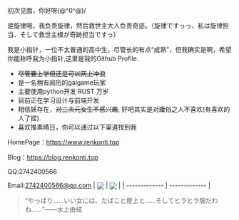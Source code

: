 初次见面，你好呀\(@^0^@)/

是旋律哦，我负责旋律，然后救世主大人负责奇迹。（旋律ですっっ、私は旋律担当、そして救世主様が奇跡担当ですっ）

我是小指针，一位不太普通的高中生，尽管长的有点“成熟”，但我确实是啊，希望你能称呼我为小指针,这里是我的Github Profile.

- ~~尽管要上学但还是可以网上冲浪~~
- 是一名稍有阅历的galgame玩家
- 主要使用python开发 RUST 万岁
- 目前正在学习设计与前端开发
- 相信妖存在，~~对三次元女生不感兴趣~~, 好吧其实是对庸俗之人不喜欢(有喜欢的人了捏).
- 喜欢推素晴日，你可以通过以下渠道找到我

HomePage：<https://www.renkonti.top>

Blog：<https://blog.renkonti.top>

QQ:2742400566

Email:2742400566@qq.com
| <a href="https://www.ailliom.xyz"><img align="center" src="https://github-readme-stats.vercel.app/api/top-langs/?username=zzzzz167&layout=compact" /></a> | <a href="https://www.ailliom.xyz"><img align="center" src="https://github-readme-stats.vercel.app/api?username=zzzzz167&show_icons=true" /></a> |
| ------------- | ------------- |

> “やっぱり……いい女には、たばこと屋上と……そしてヒラヒラ服だわね……”——水上由岐
